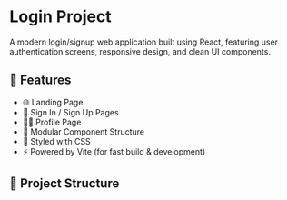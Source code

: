 # Login Project

A modern login/signup web application built using React, featuring user authentication screens, responsive design, and clean UI components.

## 🚀 Features

- 🌐 Landing Page
- 🔐 Sign In / Sign Up Pages
- 🧑‍💼 Profile Page
- 🧱 Modular Component Structure
- 🎨 Styled with CSS
- ⚡ Powered by Vite (for fast build & development)

## 📁 Project Structure


